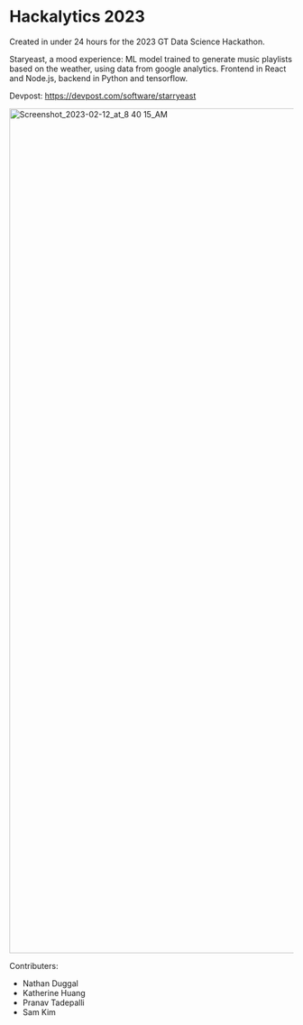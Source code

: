 # Hackalytics 2023

Created in under 24 hours for the 2023 GT Data Science Hackathon.

Staryeast, a mood experience:
ML model trained to generate music playlists based on the weather, using data from google analytics.
Frontend in React and Node.js, backend in Python and tensorflow.

Devpost: https://devpost.com/software/starryeast


<img width="1498" alt="Screenshot_2023-02-12_at_8 40 15_AM" src="https://user-images.githubusercontent.com/116393413/219295584-f7d773ce-9544-4b9f-909c-2db31410561a.png">

Contributers:
* Nathan Duggal
* Katherine Huang
* Pranav Tadepalli
* Sam Kim
